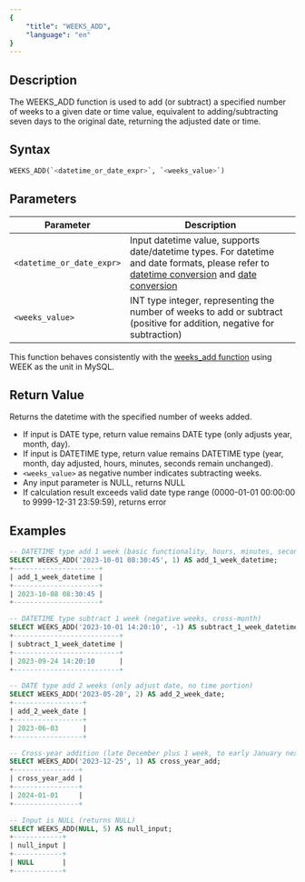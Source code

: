 ```yaml
---
{
    "title": "WEEKS_ADD",
    "language": "en"
}
---
```


## Description 

The WEEKS_ADD function is used to add (or subtract) a specified number of weeks to a given date or time value, equivalent to adding/subtracting seven days to the original date, returning the adjusted date or time.

## Syntax
```sql
WEEKS_ADD(`<datetime_or_date_expr>`, `<weeks_value>`)
```

## Parameters
| Parameter | Description |
|-----------|-------------|
| `<datetime_or_date_expr>` | Input datetime value, supports date/datetime types. For datetime and date formats, please refer to [datetime conversion](../../../../../docs/sql-manual/basic-element/sql-data-types/conversion/datetime-conversion) and [date conversion](../../../../../docs/sql-manual/basic-element/sql-data-types/conversion/date-conversion) |
| `<weeks_value>` | INT type integer, representing the number of weeks to add or subtract (positive for addition, negative for subtraction) |

This function behaves consistently with the [weeks_add function](https://dev.mysql.com/doc/refman/8.4/en/date-and-time-functions.html#function_weeks-add) using WEEK as the unit in MySQL.

## Return Value

Returns the datetime with the specified number of weeks added.

- If input is DATE type, return value remains DATE type (only adjusts year, month, day).
- If input is DATETIME type, return value remains DATETIME type (year, month, day adjusted, hours, minutes, seconds remain unchanged).
- `<weeks_value>` as negative number indicates subtracting weeks.
- Any input parameter is NULL, returns NULL
- If calculation result exceeds valid date type range (0000-01-01 00:00:00 to 9999-12-31 23:59:59), returns error

## Examples
```sql
-- DATETIME type add 1 week (basic functionality, hours, minutes, seconds remain unchanged)
SELECT WEEKS_ADD('2023-10-01 08:30:45', 1) AS add_1_week_datetime;
+---------------------+
| add_1_week_datetime |
+---------------------+
| 2023-10-08 08:30:45 |
+---------------------+

-- DATETIME type subtract 1 week (negative weeks, cross-month)
SELECT WEEKS_ADD('2023-10-01 14:20:10', -1) AS subtract_1_week_datetime;
+--------------------------+
| subtract_1_week_datetime |
+--------------------------+
| 2023-09-24 14:20:10      |
+--------------------------+

-- DATE type add 2 weeks (only adjust date, no time portion)
SELECT WEEKS_ADD('2023-05-20', 2) AS add_2_week_date;
+-----------------+
| add_2_week_date |
+-----------------+
| 2023-06-03      |
+-----------------+

-- Cross-year addition (late December plus 1 week, to early January next year)
SELECT WEEKS_ADD('2023-12-25', 1) AS cross_year_add;
+----------------+
| cross_year_add |
+----------------+
| 2024-01-01     |
+----------------+

-- Input is NULL (returns NULL)
SELECT WEEKS_ADD(NULL, 5) AS null_input;
+------------+
| null_input |
+------------+
| NULL       |
+------------+
```


